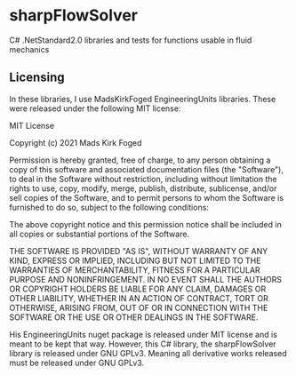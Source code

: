 # sharpFlowSolver
C# .NetStandard2.0 libraries and tests for functions usable in fluid mechanics

## Licensing

In these libraries, I use MadsKirkFoged EngineeringUnits libraries. These were
released under the following MIT license:

MIT License

Copyright (c) 2021 Mads Kirk Foged

Permission is hereby granted, free of charge, to any person obtaining a copy 
of this software and associated documentation files (the "Software"), to deal 
in the Software without restriction, including without limitation the rights to 
use, copy, modify, merge, publish, distribute, sublicense, and/or sell copies 
of the Software, and to permit persons to whom the Software is furnished to do 
so, subject to the following conditions:

The above copyright notice and this permission notice shall be included in all 
copies or substantial portions of the Software.

THE SOFTWARE IS PROVIDED "AS IS", WITHOUT WARRANTY OF ANY KIND, EXPRESS OR 
IMPLIED, INCLUDING BUT NOT LIMITED TO THE WARRANTIES OF MERCHANTABILITY, 
FITNESS FOR A PARTICULAR PURPOSE AND NONINFRINGEMENT. IN NO EVENT SHALL THE 
AUTHORS OR COPYRIGHT HOLDERS BE LIABLE FOR ANY CLAIM, DAMAGES OR OTHER 
LIABILITY, WHETHER IN AN ACTION OF CONTRACT, TORT OR OTHERWISE, ARISING FROM, 
OUT OF OR IN CONNECTION WITH THE SOFTWARE OR THE USE OR OTHER DEALINGS IN THE 
SOFTWARE.

His EngineeringUnits nuget package is released under MIT license and is
meant to be kept that way. However, this C# library, the sharpFlowSolver library
is released under GNU GPLv3. Meaning all derivative works released must be
released under GNU GPLv3.
